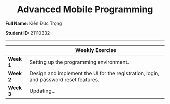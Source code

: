 <h1 style="text-align: center;">Advanced Mobile Programming</h1>

**Full Name:** Kiến Đức Trọng

**Student ID:** 21110332

---

|            | **Weekly Exercise**                                                                   |
| ---------- | ------------------------------------------------------------------------------------- |
| **Week 1** | Setting up the programming environment.                                               |
| **Week 2** | Design and implement the UI for the registration, login, and password reset features. |
| **Week 3** | Updating...                                                                           |
